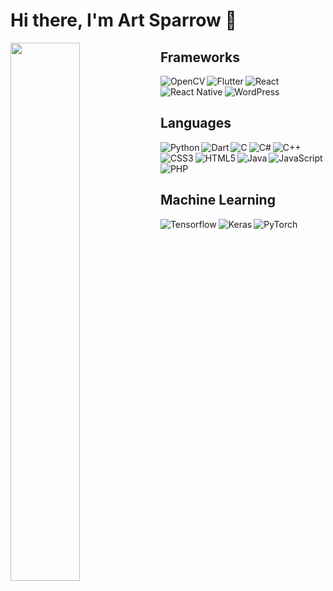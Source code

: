 # Hi there, I'm Art Sparrow 👋

<!--Modify the profile's design using this link: https://github.com/anuraghazra/github-readme-stats--!>
<!--Modify the profile's badges using this link: https://github.com/Ileriayo/markdown-badges--!>


<!-- <img align="left" width="47%" src="https://github-readme-stats.vercel.app/api?username=art-sparrow&show_icons=true&theme=radical"> -->

 <img align="left" width="47%" src="https://github-readme-stats.vercel.app/api/top-langs/?username=art-sparrow&langs_count=8">


<h2> Frameworks </h2>
<img align="left" alt="OpenCV" src="https://img.shields.io/badge/opencv-%23white.svg?style=for-the-badge&logo=opencv&logoColor=white">
<img align="left" alt="Flutter" src="https://img.shields.io/badge/Flutter-%2302569B.svg?style=for-the-badge&logo=Flutter&logoColor=white">
<img align="left" alt="React" src="https://img.shields.io/badge/react-%2320232a.svg?style=for-the-badge&logo=react&logoColor=%2361DAFB">
<img align="left" alt="React Native" src="https://img.shields.io/badge/react_native-%2320232a.svg?style=for-the-badge&logo=react&logoColor=%2361DAFB">
<img alt="WordPress" src="https://img.shields.io/badge/WordPress-%23117AC9.svg?style=for-the-badge&logo=WordPress&logoColor=white">

<h2> Languages </h2>

<img align="left" alt="Python" src="https://img.shields.io/badge/python-3670A0?style=for-the-badge&logo=python&logoColor=ffdd54">
<img align="left" alt="Dart" src="https://img.shields.io/badge/dart-%230175C2.svg?style=for-the-badge&logo=dart&logoColor=white)">
<img align="left" alt="C" src="https://img.shields.io/badge/c-%2300599C.svg?style=for-the-badge&logo=c&logoColor=white">
<img align="left" alt="C#" src="https://img.shields.io/badge/c%23-%23239120.svg?style=for-the-badge&logo=c-sharp&logoColor=white">
<img align="left" alt="C++" src="https://img.shields.io/badge/c++-%2300599C.svg?style=for-the-badge&logo=c%2B%2B&logoColor=white">
<img align="left" alt="CSS3" src="https://img.shields.io/badge/css3-%231572B6.svg?style=for-the-badge&logo=css3&logoColor=white">
<img align="left" alt="HTML5" src="https://img.shields.io/badge/html5-%23E34F26.svg?style=for-the-badge&logo=html5&logoColor=white">
<img align="left" alt="Java" src="https://img.shields.io/badge/java-%23ED8B00.svg?style=for-the-badge&logo=openjdk&logoColor=white">
<img align="left" alt="JavaScript" src="https://img.shields.io/badge/javascript-%23323330.svg?style=for-the-badge&logo=javascript&logoColor=%23F7DF1E">
<img alt="PHP" src="https://img.shields.io/badge/php-%23777BB4.svg?style=for-the-badge&logo=php&logoColor=white">

<h2> Machine Learning </h2>

<img align="left" alt="Tensorflow" src="https://img.shields.io/badge/TensorFlow-%23FF6F00.svg?style=for-the-badge&logo=TensorFlow&logoColor=white">
<img align="left" alt="Keras" src="https://img.shields.io/badge/Keras-%23D00000.svg?style=for-the-badge&logo=Keras&logoColor=white">
<img align="left" alt="PyTorch" src="https://img.shields.io/badge/PyTorch-%23EE4C2C.svg?style=for-the-badge&logo=PyTorch&logoColor=white">

